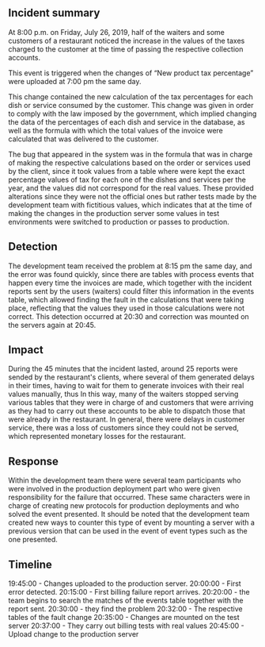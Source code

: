 ## Incident summary
At 8:00 p.m. on Friday, July 26, 2019, half of the waiters and some customers of a restaurant noticed the increase in the values of the taxes charged to the customer at the time of passing the respective collection accounts.

This event is triggered when the changes of “New product tax percentage” were uploaded at 7:00 pm the same day.

This change contained the new calculation of the tax percentages for each dish or service consumed by the customer. This change was given in order to comply with the law imposed by the government, which implied changing the data of the percentages of each dish and service in the database, as well as the formula with which the total values of the invoice were calculated that was delivered to the customer.

The bug that appeared in the system was in the formula that was in charge of making the respective calculations based on the order or services used by the client, since it took values from a table where were kept the exact percentage values of tax for each one of the dishes and services  per the year, and the values did not correspond for the real values. These provided alterations since they were not the official ones but rather tests made by the development team with fictitious values, which indicates that at the time of making the changes in the production server some values in test environments were switched to production or passes to production.

## Detection

The development team received the problem at 8:15 pm the same day, and the error was found quickly, since there are tables with process events that happen every time the invoices are made, which together with the incident reports sent by the users (waiters) could filter this information in the events table, which allowed finding the fault in the calculations that were taking place, reflecting that the values they used in those calculations were not correct. This detection occurred at 20:30 and correction was mounted on the servers again at 20:45.

## Impact

During the 45 minutes that the incident lasted, around 25 reports were sended by the restaurant's clients, where several of them generated delays in their times, having to wait for them to generate invoices with their real values manually, thus In this way, many of the waiters stopped serving various tables that they were in charge of and customers that were arriving as they had to carry out these accounts to be able to dispatch those that were already in the restaurant. In general, there were delays in customer service, there was a loss of customers since they could not be served, which represented monetary losses for the restaurant.

## Response

Within the development team there were several team participants who were involved in the production deployment part who were given responsibility for the failure that occurred. These same characters were in charge of creating new protocols for production deployments and who solved the event presented. It should be noted that the development team created new ways to counter this type of event by mounting a server with a previous version that can be used in the event of event types such as the one presented.

## Timeline

19:45:00 - Changes uploaded to the production server.
20:00:00 - First error detected.
20:15:00 - First billing failure report arrives.
20:20:00 - the team begins to search the matches of the events table together with the report sent.
20:30:00 - they find the problem
20:32:00 - The respective tables of the fault change
20:35:00 - Changes are mounted on the test server
20:37:00 - They carry out billing tests with real values
20:45:00 - Upload change to the production server
